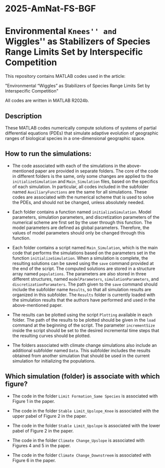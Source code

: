 # 2025-AmNat-FS-BGF

# Environmental ``Knees'' and ``Wiggles'' as Stabilizers of Species Range Limits Set by Interspecific Competition

This repository contains MATLAB codes used in the article:

"Environmental “Wiggles” as Stabilizers of Species Range Limits Set by Interspecific Competition"

All codes are written in MATLAB R2024b.

## Description
These MATLAB codes numerically compute solutions of systems of partial differential equations (PDEs) that simulate adaptive evolution of geographic ranges of biological species in a one-dimensional geographic space.

## How to run the simulations:

- The code associated with each of the simulations in the above-mentioned paper are provided in separate folders. The core of the code in different folders is the same, only some changes are applied to the `initializeSimulation` and `Main_Simulation` files, based on the specifics of each simulation. In particular, all codes included in the subfolder named `AuxiliaryFunctions` are the same for all simulations. These codes are associated with the numerical scheme that is used to solve the PDEs, and should not be changed, unless absolutely needed.

- Each folder contains a function named `initializeSimulation`. Model parameters, simulation parameters, and discretization parameters of the numerical scheme are first set by the user through this function. The model parameters are defined as global parameters. Therefore, the values of model parameters should only be changed through this function.

- Each folder contains a script named `Main_Simulation`, which is the main code that performs the simulations based on the parameters set in the function `initializeSimulation`. When a simulation is complete, the resulting solutions can be saved using the `save` command provided at the end of the script. The computed solutions are stored in a structure array named `populations`. The parameters are also stored in three different structures, named `modelParameters`, `simulationParameters`, and `discretizationParamaters`. The path given to the `save` command should include the subfolder name `Results`, so that all simulation results are organized in this subfolder. The `Results` folder is currently loaded with the simulation results that the authors have performed and used in the above-mentioned paper.

- The results can be plotted using the script `Plotting` available in each folder. The path of the results to be plotted should be given in the `load` command at the beginning of the script. The parameter `incrementSize` inside the script should be set to the desired incremental time steps that the resulting curves should be plotted.

- The folders associated with climate change simulations also include an additional subfolder named `Data`. This subfolder includes the results obtained from another simulation that should be used in the current simulation for initializing the populations. 

## Which simulation (folder) is associate with which figure?

- The code in the folder `Limit Formation_Same Species` is associated with Figure 1 in the paper.

- The code in the folder `Stable Limit_Upslope_Knee` is associated with the upper pabel of Figure 2 in the paper.

- The code in the folder `Stable Limit_Upslope` is associated with the lower pabel of Figure 2 in the paper.

- The code in the folder `Climate Change_Upslope` is associated with Figures 4 and 5 in the paper.

- The code in the folder `Climate Change_Downstreem` is associated with Figure 6 in the paper.
